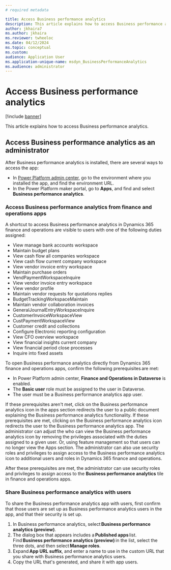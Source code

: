 ```yaml
---
# required metadata

title: Access Business performance analytics
description: This article explains how to access Business performance analytics.
author: jkhaira7
ms.author: jkhaira
ms.reviewer: twheeloc 
ms.date: 04/12/2024
ms.topic: conceptual
ms.custom:
audience: Application User
ms.application-unique-name: msdyn_BusinessPerformanceAnalytics
ms.audience: administrator
---
```


# Access Business performance analytics

[!include [banner](../includes/banner.md)]

This article explains how to access Business performance analytics.

## Access Business performance analytics as an administrator

After Business performance analytics is installed, there are several ways to access the app:

- In [Power Platform admin center](https://admin.powerplatform.microsoft.com/), go to the environment where you installed the app, and find the environment URL.
- In the Power Platform maker portal, go to **Apps**, and find and select **Business performance analytics**.

### Access Business performance analytics from finance and operations apps

A shortcut to access Business performance analytics in Dynamics 365 finance and operations are visible to users with one of the following duties assigned:  
 - View manage bank accounts workspace
 - Maintain budget plans
 - View cash flow all companies workspace
 - View cash flow current company workspace
 - View vendor invoice entry workspace
 - Maintain purchase orders
 - VendPaymentWorkspaceInquire
 - View vendor invoice entry workspace
 - View vendor profile
 - Maintain vendor requests for quotations replies
 - BudgetTrackingWorkspaceMaintain
 - Maintain vendor collaboration invoices
 - GeneralJournalEntryWorkspaceInquire
 - CustomerInvoiceWorkspaceView
 - CustPaymentWorkspaceView
 - Customer credit and collections
 - Configure Electronic reporting configuration
 - View CFO overview workspace
 - View financial insights current company
 - View financial period close processes
 - Inquire into fixed assets


To open Business performance analytics directly from Dynamics 365 finance and operations apps, confirm the following prerequisites are met:

- In Power Platform admin center, **Finance and Operations in Dataverse** is enabled.
- The **Basic user** role must be assigned to the user in Dataverse.
- The user must be a Business performance analytics app user.

If these prerequisites aren't met, click on the Business performance analytics icon in the apps section redirects the user to a public document explaining the Business performance analytics functionality. If these prerequisites are met, clicking on the Business performance analytics icon redirects the user to the Business performance analytics app. 
The administrator can adjust the who can view the Business performance analytics icon by removing the privileges associated with the duties assigned to a given user. Or, using feature management so that users can no longer view the Apps section. The administrator can also use security roles and privileges to assign access to the Business performance analytics icon to additional users and roles in Dynamics 365 finance and operations.


After these prerequisites are met, the administrator can use security roles and privileges to assign access to the **Business performance analytics** tile in finance and operations apps.

### Share Business performance analytics with users

To share the Business performance analytics app with users, first confirm that those users are set up as Business performance analytics users in the app, and that their security is set up.

1. In Business performance analytics, select **Business performance analytics (preview)**.
2. The dialog box that appears includes a **Published apps** list. Find **Business performance analytics (preview)** in the list, select the three dots, and then select **Manage roles**.
3. Expand **App URL suffix**, and enter a name to use in the custom URL that you share with Business performance analytics users.
4. Copy the URL that's generated, and share it with app users.
